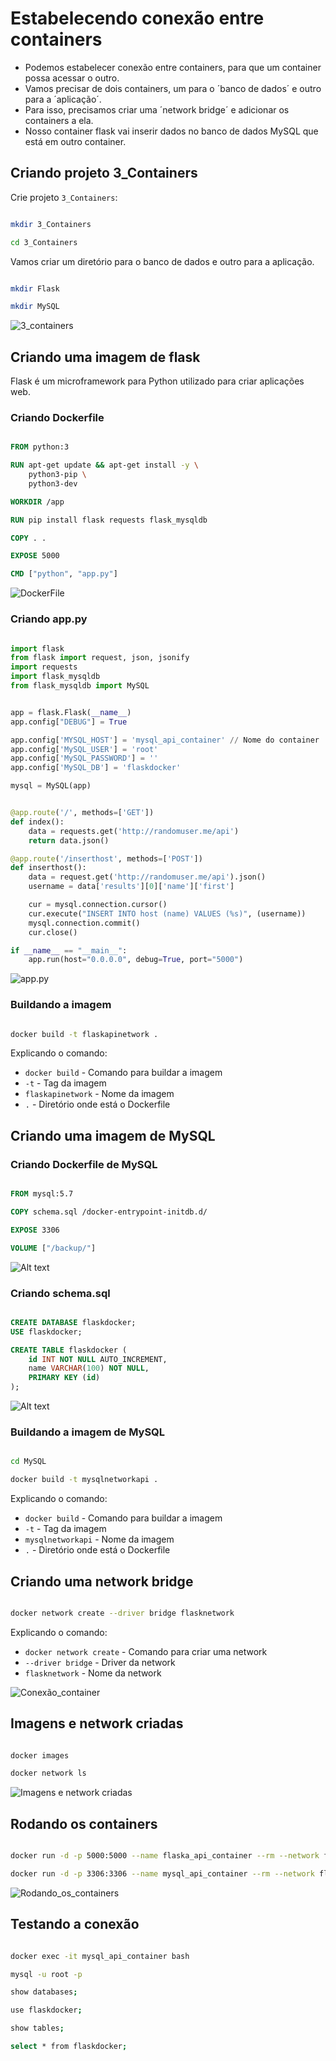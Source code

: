 # Estabelecendo conexão entre containers

- Podemos estabelecer conexão entre containers, para que um container possa acessar o outro.
- Vamos precisar de dois containers, um para o ´banco de dados´ e outro para a ´aplicação´.
- Para isso, precisamos criar uma ´network bridge´ e adicionar os containers a ela.
- Nosso container flask vai inserir dados no banco de dados MySQL que está em outro container.

## Criando projeto 3_Containers

Crie projeto `3_Containers`:

```bash

mkdir 3_Containers

cd 3_Containers

```

Vamos criar um diretório para o banco de dados e outro para a aplicação.

```bash

mkdir Flask

mkdir MySQL

```

![3_containers](./Imagens/3_containers.png)

## Criando uma imagem de flask

Flask é um microframework para Python utilizado para criar aplicações web.

### Criando Dockerfile

```dockerfile

FROM python:3

RUN apt-get update && apt-get install -y \
    python3-pip \
    python3-dev    

WORKDIR /app

RUN pip install flask requests flask_mysqldb

COPY . .

EXPOSE 5000

CMD ["python", "app.py"]

```

![DockerFile](./Imagens/DockerFile2.png)

### Criando app.py

```python

import flask
from flask import request, json, jsonify
import requests
import flask_mysqldb
from flask_mysqldb import MySQL


app = flask.Flask(__name__)
app.config["DEBUG"] = True

app.config['MYSQL_HOST'] = 'mysql_api_container' // Nome do container
app.config['MySQL_USER'] = 'root'
app.config['MySQL_PASSWORD'] = ''
app.config['MySQL_DB'] = 'flaskdocker'

mysql = MySQL(app)


@app.route('/', methods=['GET'])
def index():
    data = requests.get('http://randomuser.me/api')
    return data.json()

@app.route('/inserthost', methods=['POST'])
def inserthost():
    data = request.get('http://randomuser.me/api').json()
    username = data['results'][0]['name']['first']

    cur = mysql.connection.cursor()
    cur.execute("INSERT INTO host (name) VALUES (%s)", (username))
    mysql.connection.commit()
    cur.close()

if __name__ == "__main__":
    app.run(host="0.0.0.0", debug=True, port="5000")


```

![app.py](./Imagens/app3.png)

### Buildando a imagem

```bash

docker build -t flaskapinetwork .

```

Explicando o comando:

- `docker build` - Comando para buildar a imagem
- `-t` - Tag da imagem
- `flaskapinetwork` - Nome da imagem
- `.` - Diretório onde está o Dockerfile

## Criando uma imagem de MySQL

### Criando Dockerfile de MySQL

```dockerfile

FROM mysql:5.7

COPY schema.sql /docker-entrypoint-initdb.d/

EXPOSE 3306

VOLUME ["/backup/"]

```

![Alt text](./Imagens/dockerfile_containers.png)

### Criando schema.sql

```sql

CREATE DATABASE flaskdocker;
USE flaskdocker;

CREATE TABLE flaskdocker (
    id INT NOT NULL AUTO_INCREMENT,
    name VARCHAR(100) NOT NULL,    
    PRIMARY KEY (id)
);

```

![Alt text](./Imagens/schema.png)

### Buildando a imagem de MySQL

```bash

cd MySQL

docker build -t mysqlnetworkapi .

```

Explicando o comando:

- `docker build` - Comando para buildar a imagem
- `-t` - Tag da imagem
- `mysqlnetworkapi` - Nome da imagem
- `.` - Diretório onde está o Dockerfile

## Criando uma network bridge

```bash

docker network create --driver bridge flasknetwork

```

Explicando o comando:

- `docker network create` - Comando para criar uma network
- `--driver bridge` - Driver da network
- `flasknetwork` - Nome da network

![Conexão_container](./Imagens/Conexao_container.png)

## Imagens e network criadas

```bash

docker images

docker network ls

```

![Imagens e network criadas](./Imagens/Imagens_e_network_criadas.png)

## Rodando os containers

```bash

docker run -d -p 5000:5000 --name flaska_api_container --rm --network flasknetwork flaskapinetwork 

docker run -d -p 3306:3306 --name mysql_api_container --rm --network flasknetwork -e MYSQL_ALLOW_EMPTY_PASSWORD=true mysqlnetworkapi

```

![Rodando_os_containers](./Imagens/Rodando_os_containers_MySQL.png)

## Testando a conexão

```bash

docker exec -it mysql_api_container bash

mysql -u root -p

show databases;

use flaskdocker;

show tables;

select * from flaskdocker;

```

